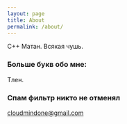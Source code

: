 ```yaml
---
layout: page
title: About
permalink: /about/
---
```


С++
Матан.
Всякая чушь.

### Больше букв обо мне:

Тлен.

### Спам фильтр никто не отменял

[cloudmindone@gmail.com](mailto:cloudmindone@gmail.com)
